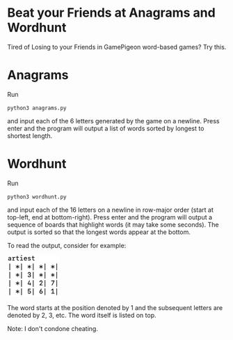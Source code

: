 # Beat your Friends at Anagrams and Wordhunt
Tired of Losing to your Friends in GamePigeon word-based games? Try this.

# Anagrams
Run
```
python3 anagrams.py
```

and input each of the 6 letters generated by the game on a newline. Press enter and the program will output a list of words sorted by longest to shortest length.

# Wordhunt
Run
```
python3 wordhunt.py
```
and input each of the 16 letters on a newline in row-major order (start at top-left, end at bottom-right). Press enter and the program will output a sequence of boards that highlight words (it may take some seconds). The output is sorted so that the longest words appear at the bottom.

To read the output, consider for example:

![Wordhunt Example](img/wordhuntExample.png)

The word starts at the position denoted by 1 and the subsequent letters are denoted by 2, 3, etc. The word itself is listed on top. 

Note: I don't condone cheating. 

